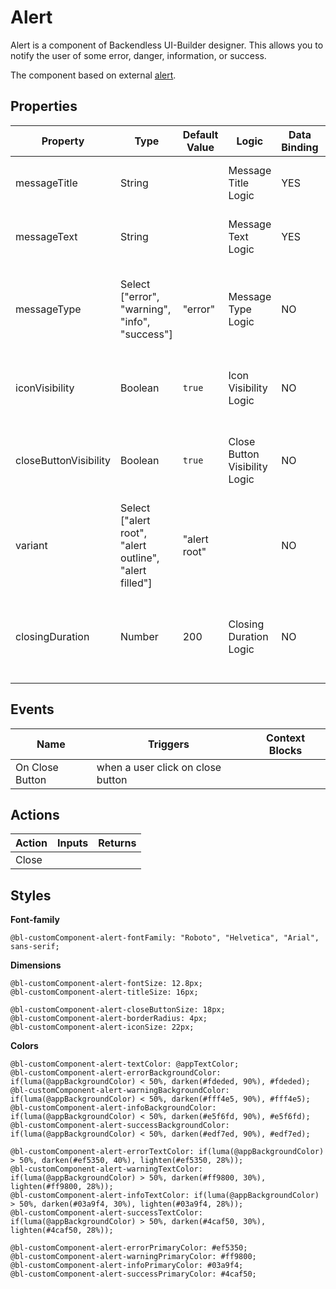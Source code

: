 # Alert

Alert is a component of Backendless UI-Builder designer. This allows you to notify the user of some error, danger, information, or success.

The component based on external [alert](https://mui.com/material-ui/react-alert/).

## Properties

| Property              | Type                                                   | Default Value | Logic                         | Data Binding | UI Setting | Description                                                              |
|-----------------------|--------------------------------------------------------|---------------|-------------------------------|--------------|------------|--------------------------------------------------------------------------|
| messageTitle          | String                                                 |               | Message Title Logic           | YES          | YES        | Allows writing the title of message.                                     |
| messageText           | String                                                 |               | Message Text Logic            | YES          | YES        | Allows writing the text of message.                                      |
| messageType           | Select ["error", "warning", "info", "success"]         | "error"       | Message Type Logic            | NO           | YES        | Allows select type of alert (error, warning, info, success).             |
| iconVisibility        | Boolean                                                | `true`        | Icon Visibility Logic         | NO           | YES        | Allows making alerts with or without icon.                               |
| closeButtonVisibility | Boolean                                                | `true`        | Close Button Visibility Logic | NO           | YES        | Allows making alerts with or without a close button.                     |
| variant               | Select ["alert root", "alert outline", "alert filled"] | "alert root"  |                               | NO           | YES        | Allows select style for alert (alert root, alert outline, alert filled). |
| closingDuration       | Number                                                 | 200           | Closing Duration Logic        | NO           | YES        | Allows specifying speed animation closing (ms) for the alert.            |

## Events

| Name            | Triggers                          | Context Blocks |
|-----------------|-----------------------------------|----------------|
| On Close Button | when a user click on close button |                |


## Actions

| Action | Inputs | Returns |
|--------|--------|---------|
| Close  |        |         |

## Styles

**Font-family**
````
@bl-customComponent-alert-fontFamily: "Roboto", "Helvetica", "Arial", sans-serif;
````

**Dimensions**
````
@bl-customComponent-alert-fontSize: 12.8px;
@bl-customComponent-alert-titleSize: 16px;

@bl-customComponent-alert-closeButtonSize: 18px;
@bl-customComponent-alert-borderRadius: 4px;
@bl-customComponent-alert-iconSize: 22px;
````

**Colors**
````
@bl-customComponent-alert-textColor: @appTextColor;
@bl-customComponent-alert-errorBackgroundColor: if(luma(@appBackgroundColor) < 50%, darken(#fdeded, 90%), #fdeded);
@bl-customComponent-alert-warningBackgroundColor: if(luma(@appBackgroundColor) < 50%, darken(#fff4e5, 90%), #fff4e5);
@bl-customComponent-alert-infoBackgroundColor: if(luma(@appBackgroundColor) < 50%, darken(#e5f6fd, 90%), #e5f6fd);
@bl-customComponent-alert-successBackgroundColor: if(luma(@appBackgroundColor) < 50%, darken(#edf7ed, 90%), #edf7ed);

@bl-customComponent-alert-errorTextColor: if(luma(@appBackgroundColor) > 50%, darken(#ef5350, 40%), lighten(#ef5350, 28%));
@bl-customComponent-alert-warningTextColor: if(luma(@appBackgroundColor) > 50%, darken(#ff9800, 30%), lighten(#ff9800, 28%));
@bl-customComponent-alert-infoTextColor: if(luma(@appBackgroundColor) > 50%, darken(#03a9f4, 30%), lighten(#03a9f4, 28%));
@bl-customComponent-alert-successTextColor: if(luma(@appBackgroundColor) > 50%, darken(#4caf50, 30%), lighten(#4caf50, 28%));

@bl-customComponent-alert-errorPrimaryColor: #ef5350;
@bl-customComponent-alert-warningPrimaryColor: #ff9800;
@bl-customComponent-alert-infoPrimaryColor: #03a9f4;
@bl-customComponent-alert-successPrimaryColor: #4caf50;
````